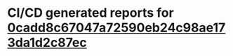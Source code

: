 # CI/CD generated reports for [0cadd8c67047a72590eb24c98ae173da1d2c87ec](https://github.com/hydephp/develop/commit/0cadd8c67047a72590eb24c98ae173da1d2c87ec)
